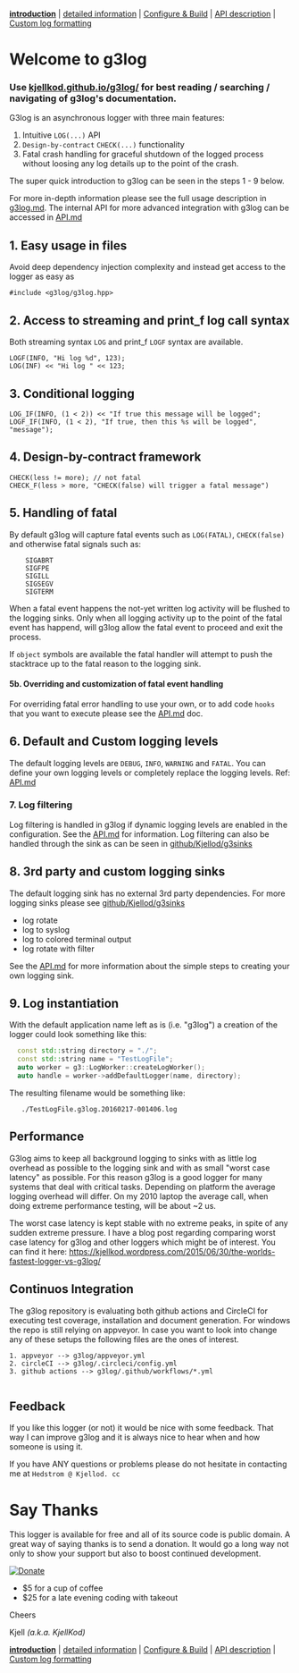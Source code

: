 [**introduction**](docs/index.md) | [detailed information](docs/g3log.md) | [Configure & Build](docs/building.md) | [API description](docs/API.md) | [Custom log formatting](docs/API_custom_formatting.md)


# Welcome to g3log
### Use [kjellkod.github.io/g3log/](https://kjellkod.github.io/g3log/) for best reading / searching / navigating of g3log's documentation. 

G3log is an asynchronous logger with three main features: 
1. Intuitive `LOG(...)` API
2. `Design-by-contract` `CHECK(...)` functionality
3. Fatal crash handling for graceful shutdown of the logged process without loosing any log details up to the point of the crash.

The super quick introduction to g3log can be seen in the steps 1 - 9 below. 

For more in-depth information please see the full usage description in [g3log.md](g3log.md). The internal API for more advanced integration with g3log can be accessed in [API.md](API.md)


## 1. Easy usage in files
Avoid deep dependency injection complexity and instead get access to the logger as easy as 
```
#include <g3log/g3log.hpp>
``` 


## 2. Access to streaming and print_f log call syntax
Both streaming syntax `LOG` and print_f `LOGF` syntax are available. 

```
LOGF(INFO, "Hi log %d", 123);
LOG(INF) << "Hi log " << 123;

```

## 3. Conditional logging

```
LOG_IF(INFO, (1 < 2)) << "If true this message will be logged";
LOGF_IF(INFO, (1 < 2), "If true, then this %s will be logged", "message");
```

## 4. Design-by-contract framework 
```
CHECK(less != more); // not fatal
CHECK_F(less > more, "CHECK(false) will trigger a fatal message")
```

## 5. Handling of fatal 
By default g3log will capture fatal events such as `LOG(FATAL)`, `CHECK(false)` and otherwise fatal signals such as: 
```
    SIGABRT
    SIGFPE
    SIGILL
    SIGSEGV
    SIGTERM
``` 

When a fatal event happens the not-yet written log activity will be flushed to the logging sinks. Only when all logging activity up to the point of the fatal event has happend, will g3log allow the fatal event to proceed and exit the process. 

If `object` symbols are available the fatal handler will attempt to push the stacktrace up to the fatal reason to the logging sink. 

#### 5b. Overriding and customization of fatal event handling
For overriding fatal error handling to use your own, or to add code `hooks` that you want to execute please see the [API.md](API.md) doc. 

## 6. Default and Custom logging levels
The default logging levels are `DEBUG`, `INFO`, `WARNING` and `FATAL`. You can define your own logging levels or completely replace the logging levels. Ref: [API.md](API.md)


### 7. Log filtering
Log filtering is handled in g3log if dynamic logging levels are enabled
in the configuration. See the [API.md](API.md) for information. Log filtering can also be handled through the sink as can be seen in [github/Kjellod/g3sinks](https://github.com/KjellKod/g3sinks)


## 8. 3rd party and custom logging sinks
The default logging sink has no external 3rd party dependencies. For more logging sinks please see [github/Kjellod/g3sinks](https://github.com/KjellKod/g3sinks)

- log rotate
- log to syslog
- log to colored terminal output
- log rotate with filter

See the [API.md](API.md) for more information about the simple steps to creating your own logging sink.


## 9. Log instantiation 
With the default application name left as is (i.e. "g3log") a creation of the logger could look something like this: 

```cpp
  const std::string directory = "./";
  const std::string name = "TestLogFile";
  auto worker = g3::LogWorker::createLogWorker();
  auto handle = worker->addDefaultLogger(name, directory);
```
The resulting filename would be something like: 
```
   ./TestLogFile.g3log.20160217-001406.log
```

## <a name="performance">Performance</a>
G3log aims to keep all background logging to sinks with as little log overhead as possible to the logging sink and with as small "worst case latency" as possible. For this reason g3log is a good logger for many systems that deal with critical tasks. Depending on platform the average logging overhead will differ. On my 2010 laptop the average call, when doing extreme performance testing, will be about ~2 us.

The worst case latency is kept stable with no extreme peaks, in spite of any sudden extreme pressure.  I have a blog post regarding comparing worst case latency for g3log and other loggers which might be of interest.
You can find it here: https://kjellkod.wordpress.com/2015/06/30/the-worlds-fastest-logger-vs-g3log/


## <a name="continuos_integration">Continuos Integration</a>
The g3log repository is evaluating both github actions and CircleCI for executing test coverage, installation and document generation. For windows the repo is still relying on appveyor.  In case you want to look into change any of these setups the following files are the ones of interest. 
```
1. appveyor --> g3log/appveyor.yml
2. circleCI --> g3log/.circleci/config.yml
3. github actions --> g3log/.github/workflows/*.yml


```


## <a name="feedback">Feedback</a>
If you like this logger (or not) it would be nice with some feedback. That way I can improve g3log and it is always nice to hear when and how someone is using it. 

 If you have ANY questions or problems please do not hesitate in contacting me at 
 `Hedstrom @ Kjellod. cc`

# <a name="say-thanks">Say Thanks</a>
This logger is available for free and all of its source code is public domain.  A great way of saying thanks is to send a donation. It would go a long way not only to show your support but also to boost continued development.

[![Donate](https://img.shields.io/badge/Donate-PayPal-green.svg)](https://www.paypal.me/g3log/25)

* $5 for a cup of coffee
* $25 for a late evening coding with takeout 


Cheers

Kjell *(a.k.a. KjellKod)*

[**introduction**](docs/index.md) | [detailed information](docs/g3log.md) | [Configure & Build](docs/building.md) | [API description](docs/API.md) | [Custom log formatting](docs/API_custom_formatting.md)
